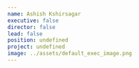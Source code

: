 ```yaml
---
name: Ashish Kshirsagar
executive: false
director: false
lead: false
position: undefined
project: undefined
image: ../assets/default_exec_image.png
---
```

